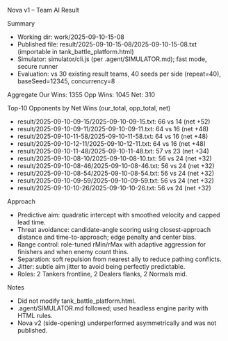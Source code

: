 Nova v1 – Team AI Result

Summary
- Working dir: work/2025-09-10-15-08
- Published file: result/2025-09-10-15-08/2025-09-10-15-08.txt (importable in tank_battle_platform.html)
- Simulator: simulator/cli.js (per .agent/SIMULATOR.md); fast mode, secure runner
- Evaluation: vs 30 existing result teams, 40 seeds per side (repeat=40), baseSeed=12345, concurrency=8

Aggregate
Our Wins: 1355
Opp Wins: 1045
Net: 310

Top-10 Opponents by Net Wins (our_total, opp_total, net)
- result/2025-09-10-09-15/2025-09-10-09-15.txt: 66 vs 14 (net +52)
- result/2025-09-10-09-11/2025-09-10-09-11.txt: 64 vs 16 (net +48)
- result/2025-09-10-11-58/2025-09-10-11-58.txt: 64 vs 16 (net +48)
- result/2025-09-10-12-11/2025-09-10-12-11.txt: 64 vs 16 (net +48)
- result/2025-09-10-11-48/2025-09-10-11-48.txt: 57 vs 23 (net +34)
- result/2025-09-10-08-10/2025-09-10-08-10.txt: 56 vs 24 (net +32)
- result/2025-09-10-08-46/2025-09-10-08-46.txt: 56 vs 24 (net +32)
- result/2025-09-10-08-54/2025-09-10-08-54.txt: 56 vs 24 (net +32)
- result/2025-09-10-09-59/2025-09-10-09-59.txt: 56 vs 24 (net +32)
- result/2025-09-10-10-26/2025-09-10-10-26.txt: 56 vs 24 (net +32)

Approach
- Predictive aim: quadratic intercept with smoothed velocity and capped lead time.
- Threat avoidance: candidate-angle scoring using closest-approach distance and time-to-approach; edge penalty and center bias.
- Range control: role-tuned rMin/rMax with adaptive aggression for finishers and when enemy count thins.
- Separation: soft repulsion from nearest ally to reduce pathing conflicts.
- Jitter: subtle aim jitter to avoid being perfectly predictable.
- Roles: 2 Tankers frontline, 2 Dealers flanks, 2 Normals mid.

Notes
- Did not modify tank_battle_platform.html.
- .agent/SIMULATOR.md followed; used headless engine parity with HTML rules.
- Nova v2 (side-opening) underperformed asymmetrically and was not published.
